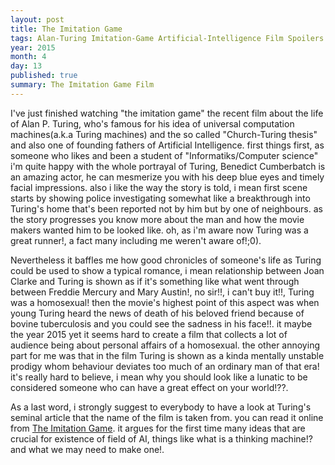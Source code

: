 ```yaml
---
layout: post
title: The Imitation Game
tags: Alan-Turing Imitation-Game Artificial-Intelligence Film Spoilers
year: 2015
month: 4
day: 13
published: true
summary: The Imitation Game Film 
---
```


I've just finished watching "the imitation game" the recent film about the life of Alan P. Turing, who's famous for his idea of universal computation machines(a.k.a Turing machines) and the so called "Church-Turing thesis" and also one of founding fathers of Artificial Intelligence. first things first, as someone who likes and been a student of "Informatiks/Computer science" i'm quite happy with the whole portrayal of Turing, Benedict Cumberbatch is an amazing actor, he can mesmerize you with his deep blue eyes and timely facial impressions. also i like the way the story is told, i mean first scene starts by showing police investigating somewhat like a breakthrough into Turing's home that's been reported not by him but by one of neighbours. as the story progresses you know more about the man and how the movie makers wanted him to be looked like. oh, as i'm aware now Turing was a great runner!, a fact many including me weren't aware of!;0). 


Nevertheless it baffles me how good chronicles of someone's life as Turing could be used to show a typical romance, i mean relationship between Joan Clarke and Turing is shown as if it's something like what went through between Freddie Mercury and Mary Austin!, no sir!!, i can't buy it!!, Turing was a homosexual! then the movie's highest point of this aspect was when young Turing heard the news of death of his beloved friend because of bovine tuberculosis and you could see the sadness in his face!!. it maybe the year 2015 yet it seems hard to create a film that collects a lot of audience being about personal affairs of a homosexual. the other annoying part for me was that in the film Turing is shown as a kinda mentally unstable prodigy whom behaviour deviates too much of an ordinary man of that era! it's really hard to believe, i mean why you should look like a lunatic to be considered someone who can have a great effect on your world!??.


As a last word, i strongly suggest to everybody to have a look at Turing's seminal article that the name of the film is taken from. you can read it online from <a href="http://www.loebner.net/Prizef/TuringArticle.html">The Imitation Game</a>. it argues for the first time many ideas that are crucial for existence of field of AI, things like what is a thinking machine!? and what we may need to make one!. 








